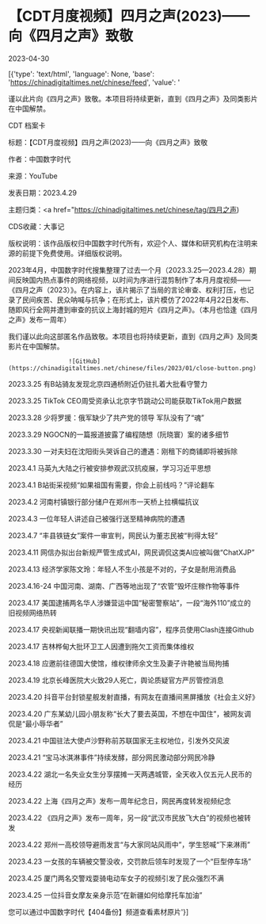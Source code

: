 # 【CDT月度视频】四月之声(2023)——向《四月之声》致敬

2023-04-30

[{'type': 'text/html', 'language': None, 'base': 'https://chinadigitaltimes.net/chinese/feed', 'value': '

谨以此片向《四月之声》致敬。本项目将持续更新，直到《四月之声》及同类影片在中国解禁。





CDT 档案卡

标题：【CDT月度视频】四月之声(2023)——向《四月之声》致敬

作者：中国数字时代

来源：YouTube

发表日期：2023.4.29

主题归类：<a href="https://chinadigitaltimes.net/chinese/tag/四月之声)

CDS收藏：大事记

版权说明：该作品版权归中国数字时代所有，欢迎个人、媒体和研究机构在注明来源的前提下免费使用。详细版权说明。





2023年4月，中国数字时代搜集整理了过去一个月（2023.3.25—2023.4.28）期间反映国内热点事件的网络视频，以时间为序进行混剪制作了本月月度视频——《四月之声（2023）》。在内容上，该片揭示了当局的言论审查、权利打压，也记录了民间疾苦、民众呐喊与抗争；在形式上，该片模仿了2022年4月22日发布、随即风行全网并遭到审查的抗议上海封城的短片《四月之声》。（本月也恰逢《四月之声》发布一周年）

我们谨以此向这部匿名作品致敬。本项目也将持续更新，直到《四月之声》及同类影片在中国解禁。

            

                    

                     ![GitHub](https://chinadigitaltimes.net/chinese/files/2023/01/close-button.png)

                    

                    

                

            

        



2023.3.25 有B站骑友发现北京四通桥附近仍驻扎着大批看守警力

2023.3.25 TikTok CEO周受资承认北京字节跳动公司能获取TikTok用户数据

2023.3.28 少将罗援：俄军缺少了共产党的领导 军队没有了“魂”

2023.3.29 NGOCN的一篇报道披露了编程随想（阮晓寰）案的诸多细节

2023.3.30 一对夫妇在沈阳街头哭诉自己的遭遇：刚租下的商铺即将被拆除

2023.4.1 马英九大陆之行被安排参观武汉抗疫展，学习习近平思想

2023.4.1 B站街采视频“如果祖国有需要，你会上前线吗？”评论翻车

2023.4.2 河南村镇银行部分储户在郑州市一天桥上拉横幅抗议

2023.4.3 一位年轻人讲述自己被强行送至精神病院的遭遇

2023.4.7 “丰县铁链女”案件一审宣判，网民认为董志民被“判得太轻”

2023.4.11 网信办拟出台新规严管生成式AI，网民调侃这类AI应被叫做“ChatXJP”

2023.4.13 经济学家陈文玲：年轻人不生小孩是不对的，子女是耐用消费品

2023.4.16-24 中国河南、湖南、广西等地出现了“农管”毁坏庄稼作物等事件

2023.4.17 美国逮捕两名华人涉嫌营运中国“秘密警察站”，一段“海外110”成立的旧视频网络热转

2023.4.17 央视新闻联播一期快讯出现“翻墙内容”，程序员使用Clash连接Github

2023.4.17 吉林桦甸大批环卫工人因遭到拖欠工资而集体维权

2023.4.18 应邀前往德国大使馆，维权律师余文生及妻子许艳被当局拘捕

2023.4.19 北京长峰医院大火致29人死亡，舆论质疑官方严厉管控消息

2023.4.20 抖音平台封锁星舰发射直播，有网友在直播间黑屏播放《社会主义好》

2023.4.20 广东某幼儿园小朋友称“长大了要去英国，不想在中国住”，被网友调侃是“最小辱华者”

2023.4.21 中国驻法大使卢沙野称前苏联国家无主权地位，引发外交风波

2023.4.21 “宝马冰淇淋事件”持续发酵，部分网民激动部分网民冷静

2023.4.22 湖北一名失业女生分享摆摊一天两遇城管，全天收入仅五元人民币的经历

2023.4.22 上海《四月之声》发布一周年纪念日，网民再度转发视频纪念

2023.4.22 《四月之声》发布一周年，另一段“武汉市民放飞大白”的视频也被转发

2023.4.22 郑州一高校领导避雨发言“与大家同站风雨中”，学生怒喊“下来淋雨”

2023.4.23 一女孩的车辆被交警没收，交罚款后领车时发现了一个“巨型停车场”

2023.4.25 厦门两名交警戏耍骑电动车女子的视频引发了民众强烈不满

2023.4.25 一位抖音女摩友亲身示范“在新疆如何给摩托车加油”



您可以通过中国数字时代【404备份】频道查看素材原片'}]